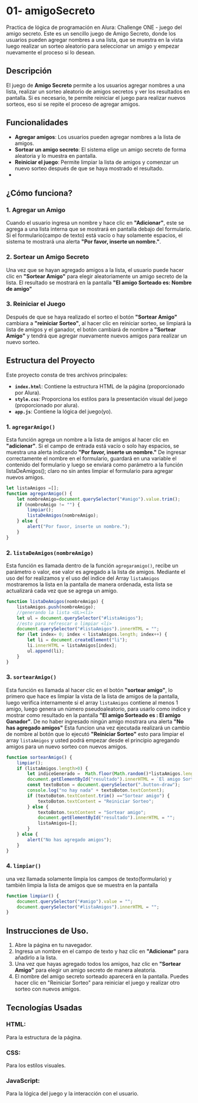 # 01- amigoSecreto
Practica de lógica de programación en Alura: Challenge ONE -  juego del amigo secreto.
Este es un sencillo juego de Amigo Secreto, donde los usuarios pueden agregar nombres a una lista, que se muestra en la vista luego realizar un sorteo aleatorio para seleccionar un amigo y empezar nuevamente el proceso si lo desean.

## Descripción
El juego de **Amigo Secreto** permite a los usuarios agregar nombres a una lista, realizar un sorteo aleatorio de amigos secretos y ver los resultados en pantalla. Si es necesario, te permite reiniciar el juego para realizar nuevos sorteos, eso si se repite el proceso de agregar amigos.

## Funcionalidades

- **Agregar amigos**: Los usuarios pueden agregar nombres a la lista de amigos.
- **Sortear un amigo secreto**: El sistema elige un amigo secreto de forma aleatoria y lo muestra en pantalla.
- **Reiniciar el juego**: Permite limpiar la lista de amigos y comenzar un nuevo sorteo después de que se haya mostrado el resultado.
- 
## ¿Cómo funciona?

### 1. **Agregar un Amigo**
Cuando el usuario ingresa un nombre y hace clic en **"Adicionar"**, este se agrega a una lista interna que se mostrará en pantalla debajo del formulario.
Si el formulario(campo de texto) está vacío o hay solamente espacios, el sistema te mostrará una alerta **"Por favor, inserte un nombre."**.

### 2. **Sortear un Amigo Secreto**
Una vez que se hayan agregado amigos a la lista, el usuario puede hacer clic en **"Sortear Amigo"** para elegir aleatoriamente un amigo secreto de la lista. El resultado se mostrará en la pantalla **"El amigo Sorteado es: Nombre de amigo"**

### 3. **Reiniciar el Juego**
Después de que se haya realizado el sorteo el botón **"Sortear Amigo"** cambiara a **"reiniciar Sorteo"**, al hacer clic en reiniciar sorteo,  se limpiará la lista de amigos y el ganador, el botón cambiará de nombre a **"Sortear Amigo"**   y tendrá que agregar nuevamente nuevos amigos para realizar un nuevo sorteo. 

## Estructura del Proyecto

Este proyecto consta de tres archivos principales:

- **`index.html`**: Contiene la estructura HTML de la página (proporcionado por Alura).
- **`style.css`**: Proporciona los estilos para la presentación visual del juego (proporcionado por alura).
- **`app.js`**: Contiene la lógica del juego(yo).

### 1. `agregarAmigo()`

Esta función agrega un nombre a la lista de amigos al hacer clic en **"adicionar"**. Si el campo de entrada está vacío o solo hay espacios, se muestra una alerta indicando **"Por favor, inserte un nombre."**
De ingresar correctamente el nombre en el formulario, guardará en una variable el contenido del formulario y luego se enviará como parámetro a la función listaDeAmigos(); claro no sin antes limpiar el formulario para agregar nuevos amigos.

```javascript
let listaAmigos =[];
function agregarAmigo() {
    let nombreAmigo=document.querySelector("#amigo").value.trim();
    if (nombreAmigo != "") {
        limpiar();
        listaDeAmigos(nombreAmigo);
    } else {
        alert("Por favor, inserte un nombre.");
    }
}
```

### 2. `listaDeAmigos(nombreAmigo)`

Esta función es llamada dentro de la función `agregaramigo()`, recibe un parámetro o valor, ese valor es agregado a la lista de amigos.
Mediante el uso del for realizamos y el uso del indice del Array `listaAmigos`
mostraremos la lista en la pantalla de manera ordenada, esta lista se actualizará cada vez que se agrega un amigo.
```javascript
function listaDeAmigos(nombreAmigo) {
    listaAmigos.push(nombreAmigo);
    //generando la lista <UL><li>
    let ul = document.querySelector("#listaAmigos");
    //esto para refrescar o limpiar <li>
    document.querySelector("#listaAmigos").innerHTML = "";
    for (let index= 0; index < listaAmigos.length; index++) {
        let li = document.createElement("li");
        li.innerHTML = listaAmigos[index];
        ul.append(li);
    }
}
```
### 3. `sortearAmigo()`
Esta función es llamada al hacer clic en el botón **"sortear amigo"**, lo primero que hace es limpiar la vista de la lista de amigos de la pantalla, luego verifica internamente si el array `listaAmigos` contiene al menos 1 amigo, luego genera un número pseudoaleatorio, para usarlo como indice y mostrar como resultado en la pantalla **"El amigo Sorteado es : El amigo Ganador"**. De no haber ingresado ningún amigo mostrara una alerta **"No has agregado amigos"**
Esta funcion una vez ejecutada realizará un cambio de nombre al botón que lo ejecutó **"Reiniciar Sorteo"** esto para limpiar el array `listaAmigos` y usted podrá empezar desde el principio agregando amigos para un nuevo sorteo con nuevos amigos.
```javascript
function sortearAmigo() {
    limpiar();
    if (listaAmigos.length>0) {
        let indiceGenerado =  Math.floor(Math.random()*listaAmigos.length);
        document.getElementById("resultado").innerHTML = `El amigo Sorteado es: ${listaAmigos[indiceGenerado]}`;
        const textoBoton = document.querySelector(".button-draw");
        console.log("no hay nada" + textoBoton.textContent);
        if (textoBoton.textContent.trim() =="Sortear amigo") {
            textoBoton.textContent = "Reiniciar Sorteo";
        } else {
            textoBoton.textContent = "Sortear amigo";
            document.getElementById("resultado").innerHTML = "";
            listaAmigos=[];
        }
    } else {
        alert("No has agregado amigos");
    }
}
```
### 4. `limpiar()`
una vez llamada solamente limpia los campos de texto(formulario) y también limpia la lista de amigos que se muestra en la pantalla
```javascript
function limpiar() {
    document.querySelector("#amigo").value = "";
    document.querySelector("#listaAmigos").innerHTML = "";
}
```

## Instrucciones de Uso.
1. Abre la página en tu navegador.
2. Ingresa un nombre en el campo de texto y haz clic en **"Adicionar"** para añadirlo a la lista.
3. Una vez que hayas agregado todos los amigos, haz clic en **"Sortear Amigo"** para elegir un amigo secreto de manera aleatoria.
4. El nombre del amigo secreto sorteado aparecerá en la pantalla. Puedes hacer clic en "Reiniciar Sorteo" para reiniciar el juego y realizar otro sorteo con nuevos amigos.

## Tecnologías Usadas
### HTML:
Para la estructura de la página.
### CSS:
Para los estilos visuales.
### JavaScript:
Para la lógica del juego y la interacción con el usuario.
